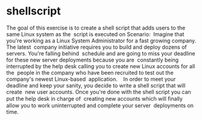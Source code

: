 # shellscript
The goal of this exercise is to create a shell script that adds users to the same Linux system as the  script is executed on
Scenario:  
Imagine that you're working as a Linux System Administrator for a fast growing company.  The latest  company initiative requires you to build and deploy dozens of servers.  You're falling behind  schedule and are going to miss your deadline for these new server deployments because you are  constantly being interrupted by the help desk calling you to create new Linux accounts for all the  people in the company who have been recruited to test out the company's newest Linux-based  application.    In order to meet your deadline and keep your sanity, you decide to write a shell script that will create  new user accounts.  Once you're done with the shell script you can put the help desk in charge of  creating new accounts which will ﬁnally allow you to work uninterrupted and complete your server  deployments on time.
